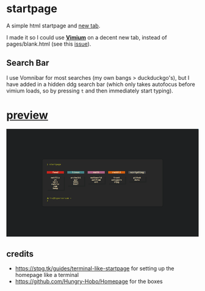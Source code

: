 # startpage
A simple html startpage and [new tab](https://chrome.google.com/webstore/detail/change-new-tab/mocklpfdimiadpbgamlgehpgpodggahe "new tab extension").

I made it so I could use **[Vimium](https://github.com/philc/vimium)** on a decent new tab, instead of pages/blank.html (see this [issue](https://github.com/philc/vimium/issues/1515 "issue link")).

## Search Bar
I use Vomnibar for most searches (my own bangs > duckduckgo's), but I have added in a hidden ddg search bar (which only takes autofocus before vimium loads, so by pressing `t` and then immediately start typing).

# [preview](https://bachoseven.github.io/startpage/)
![](startpage.gif)

## credits

- https://stpg.tk/guides/terminal-like-startpage for setting up the homepage like a terminal
- https://github.com/Hungry-Hobo/Homepage for the boxes
